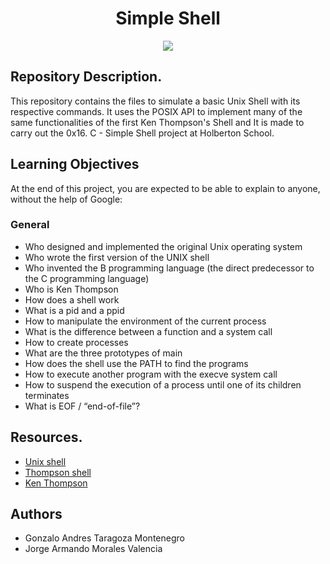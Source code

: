 <h1 align="center">Simple Shell</h1>
<div align="center"><img src="https://cdn.pixabay.com/photo/2013/07/12/19/25/linux-154766_960_720.png"></div>
<h2>Repository Description.</h2>
<p>This repository contains the files to simulate a basic Unix Shell with its respective commands. It uses the POSIX API to implement many of the same functionalities of the first Ken Thompson's Shell and It is made to carry out the 0x16. C - Simple Shell project at Holberton School.</p>
<h2>Learning Objectives</h2>
<p>At the end of this project, you are expected to be able to explain to anyone, without the help of Google:</p>
<h3>General</h3>
<ul>
  <li>Who designed and implemented the original Unix operating system</li>
  <li>Who wrote the first version of the UNIX shell</li>
  <li>Who invented the B programming language (the direct predecessor to the C programming language)</li>
  <li>Who is Ken Thompson</li>
  <li>How does a shell work</li>
  <li>What is a pid and a ppid</li>
  <li>How to manipulate the environment of the current process</li>
  <li>What is the difference between a function and a system call</li>
  <li>How to create processes</li>
  <li>What are the three prototypes of main</li>
  <li>How does the shell use the PATH to find the programs</li>
  <li>How to execute another program with the execve system call</li>
  <li>How to suspend the execution of a process until one of its children terminates</li>
  <li>What is EOF / “end-of-file”?</li>
</ul>
<h2>Resources.</h2>
<ul>
  <li><a href="https://en.wikipedia.org/wiki/Unix_shell">Unix shell</a></li>
  <li><a href="https://en.wikipedia.org/wiki/Thompson_shell">Thompson shell</a></li>
  <li><a href="https://en.wikipedia.org/wiki/Ken_Thompson">Ken Thompson</a></li>
</ul>

<h2>Authors</h2>
<ul>
  <li>Gonzalo Andres Taragoza Montenegro</li>
  <li>Jorge Armando Morales Valencia</li>
</ul>
